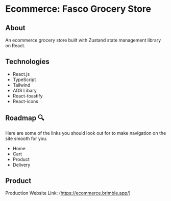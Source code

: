 # Ecommerce: Fasco Grocery Store 

## About 
An ecommerce grocery store built with Zustand state management library on React. 

## Technologies 
- React.js
- TypeScript
- Tailwind
- AOS Libary
- React-toastify
- React-icons

## Roadmap 🔍
Here are some of the links you should look out for to make navigation on the site smooth for you. 

- Home
- Cart
- Product 
- Delivery

<!-- THE PRODUCT LINK -->

## Product 
Production Website Link: (https://ecommerce.brimble.app/)
